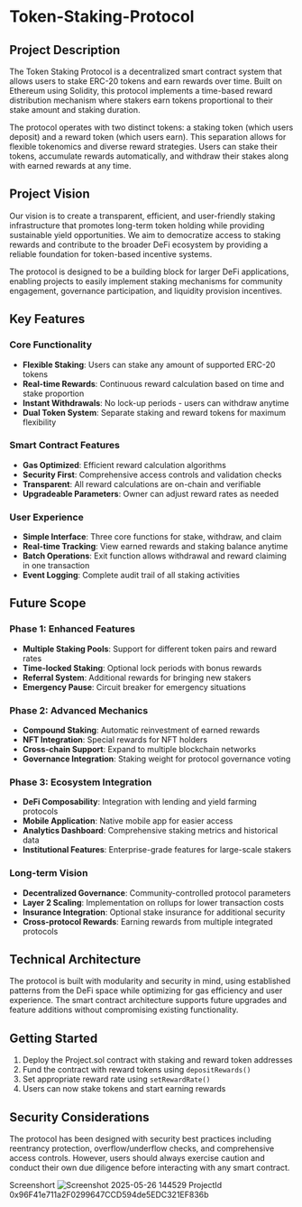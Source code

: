 # Token-Staking-Protocol
## Project Description

The Token Staking Protocol is a decentralized smart contract system that allows users to stake ERC-20 tokens and earn rewards over time. Built on Ethereum using Solidity, this protocol implements a time-based reward distribution mechanism where stakers earn tokens proportional to their stake amount and staking duration.

The protocol operates with two distinct tokens: a staking token (which users deposit) and a reward token (which users earn). This separation allows for flexible tokenomics and diverse reward strategies. Users can stake their tokens, accumulate rewards automatically, and withdraw their stakes along with earned rewards at any time.

## Project Vision

Our vision is to create a transparent, efficient, and user-friendly staking infrastructure that promotes long-term token holding while providing sustainable yield opportunities. We aim to democratize access to staking rewards and contribute to the broader DeFi ecosystem by providing a reliable foundation for token-based incentive systems.

The protocol is designed to be a building block for larger DeFi applications, enabling projects to easily implement staking mechanisms for community engagement, governance participation, and liquidity provision incentives.

## Key Features

### Core Functionality
- **Flexible Staking**: Users can stake any amount of supported ERC-20 tokens
- **Real-time Rewards**: Continuous reward calculation based on time and stake proportion
- **Instant Withdrawals**: No lock-up periods - users can withdraw anytime
- **Dual Token System**: Separate staking and reward tokens for maximum flexibility

### Smart Contract Features
- **Gas Optimized**: Efficient reward calculation algorithms
- **Security First**: Comprehensive access controls and validation checks
- **Transparent**: All reward calculations are on-chain and verifiable
- **Upgradeable Parameters**: Owner can adjust reward rates as needed

### User Experience
- **Simple Interface**: Three core functions for stake, withdraw, and claim
- **Real-time Tracking**: View earned rewards and staking balance anytime
- **Batch Operations**: Exit function allows withdrawal and reward claiming in one transaction
- **Event Logging**: Complete audit trail of all staking activities

## Future Scope

### Phase 1: Enhanced Features
- **Multiple Staking Pools**: Support for different token pairs and reward rates
- **Time-locked Staking**: Optional lock periods with bonus rewards
- **Referral System**: Additional rewards for bringing new stakers
- **Emergency Pause**: Circuit breaker for emergency situations

### Phase 2: Advanced Mechanics
- **Compound Staking**: Automatic reinvestment of earned rewards
- **NFT Integration**: Special rewards for NFT holders
- **Cross-chain Support**: Expand to multiple blockchain networks
- **Governance Integration**: Staking weight for protocol governance voting

### Phase 3: Ecosystem Integration
- **DeFi Composability**: Integration with lending and yield farming protocols
- **Mobile Application**: Native mobile app for easier access
- **Analytics Dashboard**: Comprehensive staking metrics and historical data
- **Institutional Features**: Enterprise-grade features for large-scale stakers

### Long-term Vision
- **Decentralized Governance**: Community-controlled protocol parameters
- **Layer 2 Scaling**: Implementation on rollups for lower transaction costs
- **Insurance Integration**: Optional stake insurance for additional security
- **Cross-protocol Rewards**: Earning rewards from multiple integrated protocols

## Technical Architecture

The protocol is built with modularity and security in mind, using established patterns from the DeFi space while optimizing for gas efficiency and user experience. The smart contract architecture supports future upgrades and feature additions without compromising existing functionality.

## Getting Started

1. Deploy the Project.sol contract with staking and reward token addresses
2. Fund the contract with reward tokens using `depositRewards()`
3. Set appropriate reward rate using `setRewardRate()`
4. Users can now stake tokens and start earning rewards

## Security Considerations

The protocol has been designed with security best practices including reentrancy protection, overflow/underflow checks, and comprehensive access controls. However, users should always exercise caution and conduct their own due diligence before interacting with any smart contract.

Screenshort
![Screenshot 2025-05-26 144529](https://github.com/user-attachments/assets/2967f6ac-205c-48de-9917-3721e19bda48)
ProjectId
0x96F41e711a2F0299647CCD594de5EDC321EF836b
